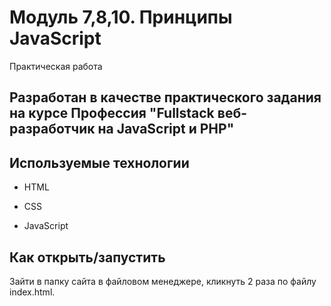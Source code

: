 

# Модуль 7,8,10. Принципы  JavaScript
Практическая работа

Разработан в качестве практического задания на курсе Профессия **"Fullstack веб-разработчик на JavaScript и PHP"**
------


## Используемые технологии

* HTML

* CSS

* JavaScript


## Как открыть/запустить

Зайти в папку сайта в файловом менеджере, кликнуть 2 раза по файлу index.html.
